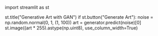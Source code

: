 import streamlit as st

st.title("Generative Art with GAN")
if st.button("Generate Art"):
    noise = np.random.normal(0, 1, (1, 100))
    art = generator.predict(noise)[0]
    st.image((art * 255).astype(np.uint8), use_column_width=True)

